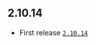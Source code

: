 ## 2.10.14

- First release [`2.10.14`](https://github.com/Cameri/addon-nats-server/releases/tag/2.10.14)
